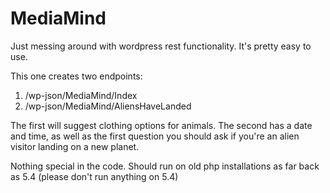 # MediaMind
Just messing around with wordpress rest functionality. It's pretty easy to use.

This one creates two endpoints:
1. /wp-json/MediaMind/Index
2. /wp-json/MediaMind/AliensHaveLanded

The first will suggest clothing options for animals.
The second has a date and time, as well as the first question you should ask if
you're an alien visitor landing on a new planet.

Nothing special in the code.
Should run on old php installations as far back as 5.4 (please don't run anything on 5.4)


